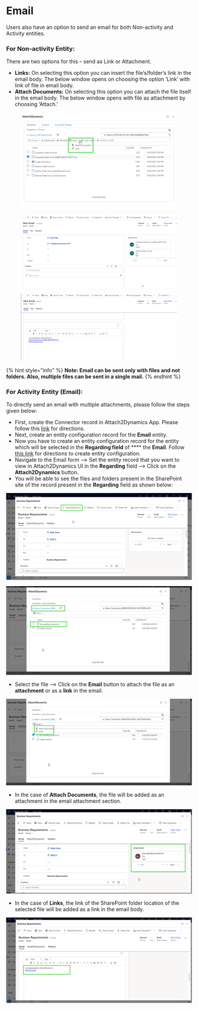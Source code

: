 # Email

Users also have an option to send an email for both Non-activity and Activity entities.&#x20;

### For Non-activity Entity:

There are two options for this – send as Link or Attachment.

* **Links:** On selecting this option you can insert the file’s/folder’s link in the email body. The below window opens on choosing the option ‘Link’ with link of file in email body.
* **Attach Documents:** On selecting this option you can attach the file itself in the email body. The below window opens with file as attachment by choosing ‘Attach.’

<figure><img src="../../.gitbook/assets/Email files as an attachment or share the link to the files- slide 17.png" alt=""><figcaption></figcaption></figure>

<figure><img src="../../.gitbook/assets/Email files as an attachment or share the link to the files- slide 17 image 2.png" alt=""><figcaption></figcaption></figure>

<figure><img src="../../.gitbook/assets/Email files as an attachment or share the link to the files- slide 17 image 3.png" alt=""><figcaption></figcaption></figure>

{% hint style="info" %}
**Note: Email can be sent only with files and not folders. Also, multiple files can be sent in a single mail.**
{% endhint %}

### For Activity Entity (Email):

To directly send an email with multiple attachments, please follow the steps given below:

* First, create the Connector record in Attach2Dynamics App. Please follow this [link](https://docs.inogic.com/attach2dynamics/configuration/connector-configuration/sharepoint) for directions.
* Next, create an entity configuration record for the **Email** entity.
* Now you have to create an entity configuration record for the entity which will be selected in the **Regarding field** of **** the **Email**. Follow [this link](https://docs.inogic.com/attach2dynamics/configuration/entity-configuration) for directions to create entity configuration.
* Navigate to the Email form --> Set the entity record that you want to view in Attach2Dynamics UI in the **Regarding** field --> Click on the **Attach2Dynamics** button.
* You will be able to see the files and folders present in the SharePoint site of the record present in the **Regarding** field as shown below:

![](<../../.gitbook/assets/Image1 (1).png>)

![](<../../.gitbook/assets/Image2 (1).png>)

* Select the file --> Click on the **Email** button to attach the file as an **attachment** or as a **link** in the email.

![](<../../.gitbook/assets/Image3 (1).png>)

* In the case of **Attach Documents**, the file will be added as an attachment in the email attachment section.

![](../../.gitbook/assets/Image4.png)

* In the case of **Links**, the link of the SharePoint folder location of the selected file will be added as a link in the email body.

![](<../../.gitbook/assets/Image5 (1).png>)


